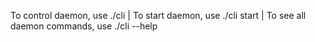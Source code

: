 To control daemon, use ./cli <command> | To start daemon, use ./cli start | 
To see all daemon commands, use ./cli --help 
